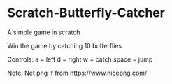 # Scratch-Butterfly-Catcher
A simple game in scratch

Win the game by catching 10 butterflies

Controls:
    a = left
    d = right
    w = catch
    space = jump

Note:
    Net png if from https://www.nicepng.com/